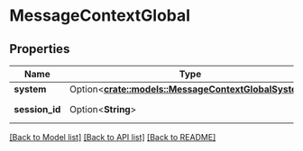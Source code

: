 # MessageContextGlobal

## Properties

Name | Type | Description | Notes
------------ | ------------- | ------------- | -------------
**system** | Option<[**crate::models::MessageContextGlobalSystem**](MessageContextGlobalSystem.md)> |  | [optional]
**session_id** | Option<**String**> | The session ID. | [optional][readonly]

[[Back to Model list]](../README.md#documentation-for-models) [[Back to API list]](../README.md#documentation-for-api-endpoints) [[Back to README]](../README.md)


